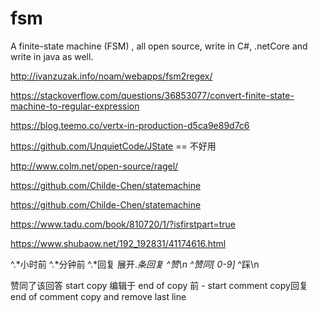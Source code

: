 # fsm
 A finite-state machine (FSM) , all open source, write in C#, .netCore and write in java as well.

 
 
http://ivanzuzak.info/noam/webapps/fsm2regex/

https://stackoverflow.com/questions/36853077/convert-finite-state-machine-to-regular-expression

https://blog.teemo.co/vertx-in-production-d5ca9e89d7c6


https://github.com/UnquietCode/JState ==  不好用

http://www.colm.net/open-source/ragel/

https://github.com/Childe-Chen/statemachine

https://github.com/Childe-Chen/statemachine


https://www.tadu.com/book/810720/1/?isfirstpart=true

https://www.shubaow.net/192_192831/41174616.html

^.*小时前
^.*分钟前
^.*回复
展开.*条回复
^​赞\n
^​赞同[ 0-9]*
^​踩\n


赞同了该回答 start copy
编辑于 end of copy
前 - start comment copy
​回复  end of comment copy and remove last line


